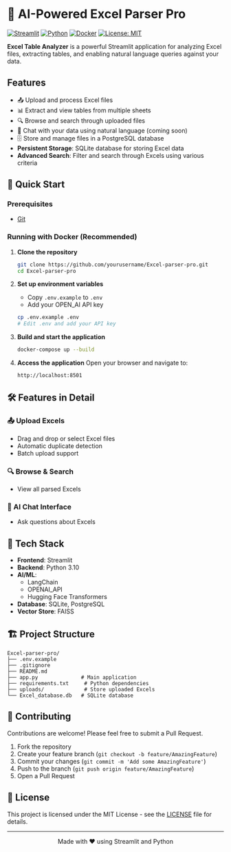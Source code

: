 # 📄 AI-Powered Excel Parser Pro

[![Streamlit](https://static.streamlit.io/badges/streamlit_badge_black_white.svg)](https://streamlit.io/)
[![Python](https://img.shields.io/badge/python-3.10%2B-blue.svg)](https://www.python.org/)
[![Docker](https://img.shields.io/badge/Docker-2CA5E0?style=flat&logo=docker&logoColor=white)](https://www.docker.com/)
[![License: MIT](https://img.shields.io/badge/License-MIT-yellow.svg)](https://opensource.org/licenses/MIT)

**Excel Table Analyzer** is a powerful Streamlit application for analyzing Excel files, extracting tables, and enabling natural language queries against your data.

## Features

- 📤 Upload and process Excel files
- 📊 Extract and view tables from multiple sheets
- 🔍 Browse and search through uploaded files
- 💬 Chat with your data using natural language (coming soon)
- 🗄️ Store and manage files in a PostgreSQL database
- **Persistent Storage**: SQLite database for storing Excel data
- **Advanced Search**: Filter and search through Excels using various criteria

## 🚀 Quick Start

### Prerequisites


- [Git](https://git-scm.com/)

### Running with Docker (Recommended)

1. **Clone the repository**
   ```bash
   git clone https://github.com/yourusername/Excel-parser-pro.git
   cd Excel-parser-pro
   ```

2. **Set up environment variables**
   - Copy `.env.example` to `.env`
   - Add your OPEN_AI API key
   ```bash
   cp .env.example .env
   # Edit .env and add your API key
   ```

3. **Build and start the application**
   ```bash
   docker-compose up --build
   ```

4. **Access the application**
   Open your browser and navigate to:
   ```
   http://localhost:8501
   ```

## 🛠️ Features in Detail

### 📤 Upload Excels
- Drag and drop or select Excel files
- Automatic duplicate detection
- Batch upload support

### 🔍 Browse & Search
- View all parsed Excels


### 💬 AI Chat Interface
- Ask questions about Excels

## 🧩 Tech Stack

- **Frontend**: Streamlit
- **Backend**: Python 3.10
- **AI/ML**: 
  - LangChain
  - OPENAI_API
  - Hugging Face Transformers
- **Database**: SQLite, PostgreSQL
- **Vector Store**: FAISS


## 🏗️ Project Structure

```
Excel-parser-pro/
├── .env.example
├── .gitignore
├── README.md
├── app.py              # Main application
├── requirements.txt     # Python dependencies
├── uploads/             # Store uploaded Excels
└── Excel_database.db   # SQLite database
```


## 🤝 Contributing

Contributions are welcome! Please feel free to submit a Pull Request.

1. Fork the repository
2. Create your feature branch (`git checkout -b feature/AmazingFeature`)
3. Commit your changes (`git commit -m 'Add some AmazingFeature'`)
4. Push to the branch (`git push origin feature/AmazingFeature`)
5. Open a Pull Request

## 📄 License

This project is licensed under the MIT License - see the [LICENSE](LICENSE) file for details.

---

<div align="center">
  Made with ❤️ using Streamlit and Python
</div>
